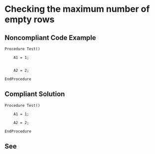 # Checking the maximum number of empty rows

## Noncompliant Code Example

```bsl
Procedure Test()

    A1 = 1;
    
    
    A2 = 2;
    
EndProcedure
```

## Compliant Solution

```bsl
Procedure Test()

    A1 = 1;
    
    A2 = 2;
    
EndProcedure
```

## See

